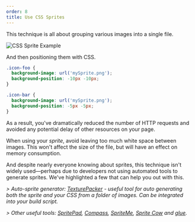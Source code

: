 ```yaml
---
order: 8
title: Use CSS Sprites
---
```


This technique is all about grouping various images into a single file.

<img id="img-sprite" src="http://browserdiet.com/img/sprite-example.jpg" alt="CSS Sprite Example">

And then positioning them with CSS.

```css
.icon-foo {
  background-image: url('mySprite.png');
  background-position: -10px -10px;
}

.icon-bar {
  background-image: url('mySprite.png');
  background-position: -5px -5px;
}
```

As a result, you've dramatically reduced the number of HTTP requests and avoided any potential delay of other resources on your page.

When using your *sprite*, avoid leaving too much white space between images. This won't affect the size of the file, but will have an effect on memory consumption.

And despite nearly everyone knowing about sprites, this technique isn't widely used&mdash;perhaps due to developers not using automated tools to generate sprites. We've highlighted a few that can help you out with this.

 *> Auto-sprite generator: [TexturePacker](http://www.codeandweb.com/texturepacker) - useful tool for auto generating both the sprite and your CSS from a folder of images.  Can be integrated into your build script.*

 *> Other useful tools: [SpritePad](http://wearekiss.com/spritepad), [Compass](http://compass-style.org/help/tutorials/spriting/), [SpriteMe](http://www.spriteme.org/), [Sprite Cow](http://www.spritecow.com/) and [glue](https://github.com/jorgebastida/glue).*